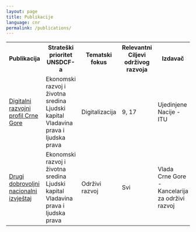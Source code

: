 ```yaml
---
layout: page
title: Publikacije
language: cnr
permalink: /publications/
---
```


<div class="publications">

<table>

<tr>
    <th>Publikacija</th>
    <th>Strateški prioritet UNSDCF-a</th>
    <th>Tematski fokus</th>
    <th>Relevantni Ciljevi održivog razvoja</th>
    <th>Izdavač</th>
    <th>Datum</th>
</tr>

<tr>
    <td><a href="https://www.sdgmontenegro.me/assets/documents/en/Digital_Development_Country Profile_Montenegro_Final_October_2023.pdf" target="_blank">Digitalni razvojni profil Crne Gore</a></td>
    <td>Ekonomski razvoj i životna sredina<br>Ljudski kapital<br>Vladavina prava i ljudska prava</td>
    <td>Digitalizacija</td>
    <td>9, 17</td>
    <td>Ujedinjene Nacije - ITU</td>
    <td>Oktobar 2023</td>
</tr>

<tr>
    <td><a href="https://www.sdgmontenegro.me/assets/documents/cnr/VNR_2022_Montenegro_Report_mne.pdf" target="_blank">Drugi dobrovoljni nacionalni izvještaj</a></td>
    <td>Ekonomski razvoj i životna sredina<br>Ljudski kapital<br>Vladavina prava i ljudska prava</td>
    <td>Održivi razvoj</td>
    <td>Svi</td>
    <td>Vlada Crne Gore - Kancelarija za održivi razvoj</td>
    <td>Jun 2022</td>
</tr>

</table>

</div>
